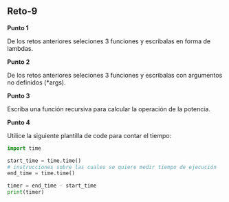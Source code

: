 ## Reto-9

**Punto 1** 

De los retos anteriores seleciones 3 funciones y escribalas en forma de lambdas.

**Punto 2**

De los retos anteriores seleciones 3 funciones y escribalas con argumentos no definidos (*args).

**Punto 3** 

Escriba una función recursiva para calcular la operación de la potencia.

**Punto 4** 

Utilice la siguiente plantilla de code para contar el tiempo:

```python
import time

start_time = time.time()
# instrucciones sobre las cuales se quiere medir tiempo de ejecución
end_time = time.time()

timer = end_time - start_time
print(timer)
```
 

